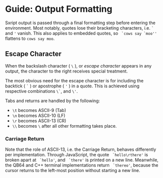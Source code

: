 # Guide: Output Formatting

Sxript output is passed through a final formatting step before entering the environment. Most notably, quotes lose their bracketing characters, i.e. ``` ` ``` and ` ' ` vanish. This also applies to embedded quotes, so ``` `cows say `moo''``` flattens to `cows say moo`.

## Escape Character

When the backslash character ( `\` ), or *escape character* appears in any output, the character to the right receives special treatment.

The most obvious need for the escape character is for including the backtick ( ``` ` ``` ) or apostrophe ( ` ' ` ) in a quote. This is achieved using respective combinations ``` \` ```, and ``` \' ```.

Tabs and returns are handled by the following:
* `\t` becomes ASCII-9  (Tab)
* `\n` becomes ASCII-10 (LF)
* `\r` becomes ASCII-13 (CR)
* `\\` becomes ` \ ` after all other formatting takes place.

### Carriage Return

Note that the role of ASCII-13, i.e. the Carriage Return, behaves differently per implementation. Through JavaScript, the quote ``` `hello\rthere'``` is broken apart at ``` `hello'```, and ``` `there'``` is printed on a new line. Meanwhile, the QB64 and C++ terminal implementations return ``` `thereo'```, because the cursor returns to the left-most position without starting a new line.